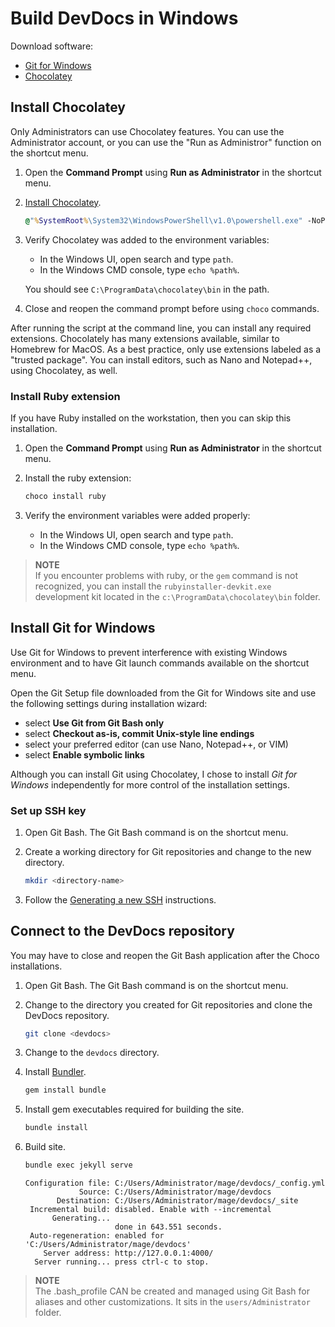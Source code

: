 # Build DevDocs in Windows

Download software:

-  [Git for Windows](https://gitforwindows.org)
-  [Chocolatey](https://chocolatey.org/install)

## Install Chocolatey
Only Administrators can use Chocolatey features. You can use the Administrator account, or you can use the "Run as Administror" function on the shortcut menu.

1.  Open the **Command Prompt** using **Run as Administrator** in the shortcut menu.

1.  [Install Chocolatey](https://chocolatey.org/install).

    ```cmd
    @"%SystemRoot%\System32\WindowsPowerShell\v1.0\powershell.exe" -NoProfile -InputFormat None -ExecutionPolicy Bypass -Command "iex ((New-Object System.Net.WebClient).DownloadString('https://chocolatey.org/install.ps1'))" && SET "PATH=%PATH%;%ALLUSERSPROFILE%\chocolatey\bin"
    ```

1.  Verify Chocolatey was added to the environment variables:

    -  In the Windows UI, open search and type `path`.
    -  In the Windows CMD console, type `echo %path%`.
    
    You should see `C:\ProgramData\chocolatey\bin` in the path.

1.  Close and reopen the command prompt before using `choco` commands.

After running the script at the command line, you can install any required extensions. Chocolately has many extensions available, similar to Homebrew for MacOS. As a best practice, only use extensions labeled as a "trusted package". You can install editors, such as Nano and Notepad++, using Chocolatey, as well.

### Install Ruby extension

If you have Ruby installed on the workstation, then you can skip this installation.

1.  Open the **Command Prompt** using **Run as Administrator** in the shortcut menu.

1.  Install the ruby extension:

    ```cmd
    choco install ruby
    ```

1.  Verify the environment variables were added properly:

    -  In the Windows UI, open search and type `path`.
    -  In the Windows CMD console, type `echo %path%`.

>  **NOTE**  
>  If you encounter problems with ruby, or the `gem` command is not recognized, you can install the `rubyinstaller-devkit.exe` development kit located in the `c:\ProgramData\chocolatey\bin` folder.

## Install Git for Windows

Use Git for Windows to prevent interference with existing Windows environment and to have Git launch commands available on the shortcut menu.

Open the Git Setup file downloaded from the Git for Windows site and use the following settings during installation wizard:

-  select **Use Git from Git Bash only**
-  select **Checkout as-is, commit Unix-style line endings**
-  select your preferred editor (can use Nano, Notepad++, or VIM)
-  select **Enable symbolic links**

Although you can install Git using Chocolatey, I chose to install _Git for Windows_ independently for more control of the installation settings.

### Set up SSH key

1.  Open Git Bash. The Git Bash command is on the shortcut menu.

1.  Create a working directory for Git repositories and change to the new directory.

    ```bash
    mkdir <directory-name>
    ```

1.  Follow the [Generating a new SSH](https://help.github.com/articles/generating-a-new-ssh-key-and-adding-it-to-the-ssh-agent/) instructions.


## Connect to the DevDocs repository

You may have to close and reopen the Git Bash application after the Choco installations.

1.  Open Git Bash. The Git Bash command is on the shortcut menu.

1.  Change to the directory you created for Git repositories and clone the DevDocs repository.

    ```bash
    git clone <devdocs>
    ```

1.  Change to the `devdocs` directory.

1.  Install [Bundler](https://bundler.io).

    ```bash
    gem install bundle
    ```

1.  Install gem executables required for building the site.

    ```bash
    bundle install
    ```

1.  Build site.

    ```bash
    bundle exec jekyll serve
    ```

    ```terminal
    Configuration file: C:/Users/Administrator/mage/devdocs/_config.yml
                Source: C:/Users/Administrator/mage/devdocs
           Destination: C:/Users/Administrator/mage/devdocs/_site
     Incremental build: disabled. Enable with --incremental
          Generating...
                        done in 643.551 seconds.
     Auto-regeneration: enabled for 'C:/Users/Administrator/mage/devdocs'
        Server address: http://127.0.0.1:4000/
      Server running... press ctrl-c to stop.
    ```

>  **NOTE**  
>  The .bash_profile CAN be created and managed using Git Bash for aliases and other customizations. It sits in the 
`users/Administrator` folder.
